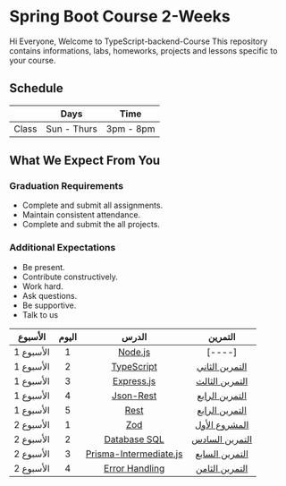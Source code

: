 # Spring Boot Course 2-Weeks 
Hi Everyone, Welcome to TypeScript-backend-Course This repository contains informations, labs, homeworks, projects and lessons specific to your course.

## Schedule
|  | Days | Time |
| --- | ------------- | ------------- |
| Class | Sun - Thurs  | 3pm - 8pm  |


## What We Expect From You
### Graduation Requirements
* Complete and submit all assignments.
* Maintain consistent attendance.
* Complete and submit the all projects.
### Additional Expectations
* Be present.
* Contribute constructively.
* Work hard.
* Ask questions.
* Be supportive.
* Talk to us


| الأسبوع| اليوم | الدرس |التمرين |
|:-----:|:---:|:------:|:------:|
| الأسبوع 1| 1   |[Node.js](https://github.com/Tuwaiq-Academy-Training/Spring-Boot-Introduction)|[----]|
| الأسبوع 1| 2   |[TypeScript](https://github.com/Tuwaiq-Academy-Training/Spring-Boot-Annotations-JSON-Controller)|[التمرين الثاني](https://github.com/majdnaser1/Spring-Boot-Exercise2)|
| الأسبوع 1| 3   |[ Express.js ](https://github.com/Tuwaiq-Academy-Training/Spring-Boot-REST)|[التمرين الثالث](https://github.com/majdnaser1/Spring-Boot-Exercise3)|
| الأسبوع 1| 4   |[ Json-Rest ](https://github.com/Tuwaiq-Academy-Training/Spring-Boot-Validation)| [التمرين الرابع](https://github.com/majdnaser1/Spring-Boot-Exercise4)|
| الأسبوع 1| 5   |[ Rest ](https://github.com/Tuwaiq-Academy-Training/Spring-Boot-Validation)| [التمرين الرابع](https://github.com/majdnaser1/Spring-Boot-Exercise4)|
| الأسبوع 2| 1   |[ Zod ](https://github.com/Tuwaiq-Academy-Training/Spring-Boot-Service-Layer) |[المشروع الأول](https://github.com/majdnaser1/Spring-Boot-Project1-week1)|
| الأسبوع 2| 2   |[ Database SQL ](https://github.com/Tuwaiq-Academy-Training/Spring-Boot-SQL)|[التمرين السادس](https://github.com/majdnaser1/Spring-Boot-Exercise6)|
| الأسبوع 2| 3   |[ Prisma-Intermediate.js](https://github.com/Tuwaiq-Academy-Training/Spring-Boot-JPA-Repository)|[التمرين السابع](https://github.com/Tuwaiq-Academy-Training/Spring-boot-Exercise7)|
| الأسبوع 2| 4   |[ Error Handling ](https://github.com/Tuwaiq-Academy-Training/Spring-Boot-JPA-Repository)|[التمرين الثامن](https://github.com/majdnaser1/Spring-Boot-Exercice8)|



